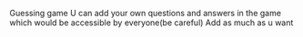 Guessing game
U can add your own questions and answers in the game which would be accessible by everyone(be careful)
Add as much as u want
